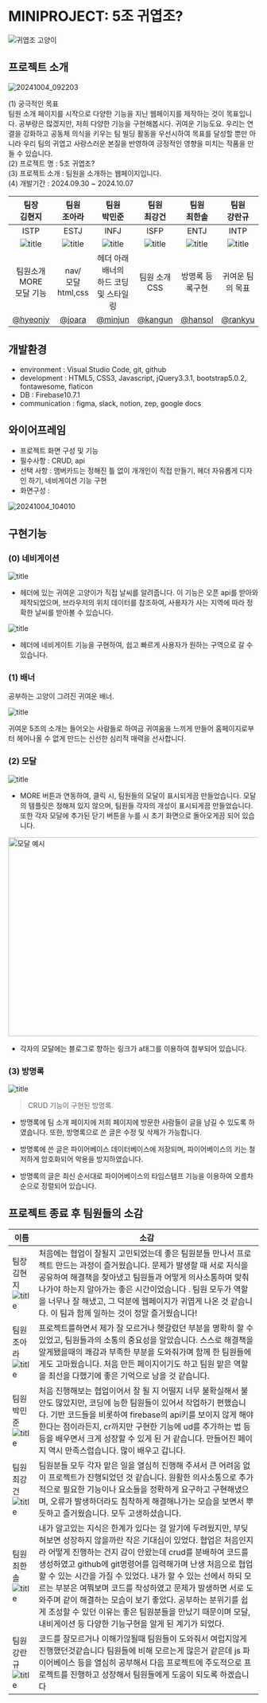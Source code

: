 # **MINIPROJECT: 5조 귀엽조?**


![귀엽조 고양이](https://github.com/user-attachments/assets/0a5f1745-290a-4ea1-8542-98da0201287e)


## 프로젝트 소개


![20241004_092203](https://github.com/user-attachments/assets/5443b688-bd6a-438c-af11-f81ff6bcc659)

(1) 궁극적인 목표<br>
팀원 소개 페이지를 시작으로 다양한 기능을 지닌 웹페이지를 제작하는 것이 목표입니다. 공부량은 많겠지만, 저희 다양한 기능을 구현해봅시다. 귀여운 기능도요. 우리는 연결을 강화하고 공동체 의식을 키우는 팀 빌딩 활동을 우선시하여 목표를 달성할 뿐만 아니라 우리 팀의 귀엽고 사랑스러운 본질을 반영하여 긍정적인 영향을 미치는 작품을 만들 수 있습니다.<br>
(2) 프로젝트 명 : 5조 귀엽조?<br>
(3) 프로젝트 소개 : 팀원을 소개하는 웹페이지입니다.<br>
(4) 개발기간 : 2024.09.30 ~ 2024.10.07

| 팀장<br> 김현지|팀원<br> 조아라 |팀원<br> 박민준 |팀원<br> 최강건 |팀원<br> 최한솔| 팀원<br> 강란규|
|:---:|:---:| :---:|:---:|:---:|:---:|
|ISTP|ESTJ|INFJ|ISFP|ENTJ|INTP|
| ![title](https://cdn-static.zep.us/static/assets/baked-avartar-images/2-408-12-86.png)| ![title](https://cdn-static.zep.us/static/assets/baked-avartar-images/3-279-35-419.png)   |![title](https://cdn-static.zep.us/static/assets/baked-avartar-images/1-206-63-433.png)|![title](https://cdn-static.zep.us/static/assets/baked-avartar-images/2-517-12-433.png)|![title](https://cdn-static.zep.us/static/assets/baked-avartar-images/7-61-56-61.png)|![title](https://cdn-static.zep.us/static/assets/baked-avartar-images/1-543-36-21.png)|
|팀원소개 MORE <br>모달 기능|nav/<br>모달<br> html,css|헤더 아래 배너의<br> 하드 코딩 및 스타일링|팀원 소개 CSS| 방명록 등록구현 |귀여운 팀의 목표|
|[@hyeonjy](https://github.com/hyeonjy)|[@joara](https://github.com/jo-a-ra)|[@minjun](https://github.com/DevIruka)|[@kangun](https://github.com/Choi-kanggun)|[@hansol](https://github.com/hansolChoi29)|[@rankyu](https://github.com/kangrankyu)

## 개발환경
- environment : Visual Studio Code, git, github<br>
- development : HTML5, CSS3, Javascript, jQuery3.3.1, bootstrap5.0.2, fontawesome, flaticon<br>
- DB : Firebase10.7.1<br>
- communication : figma, slack, notion, zep, google docs<br>


## 와이어프레임
- 프로젝트 화면 구성 및 기능
- 필수사항 : CRUD, api
- 선택 사항 : 맴버카드는 정해진 틀 없이 개개인이 직접 만들기, 헤더 자유롭게 디자인 하기, 네비게이션 기능 구현
- 화면구성 : 


![20241004_104010](https://github.com/user-attachments/assets/cf317d9c-0505-4b23-83c6-60eabb92810b)




## 구현기능

### (0) 네비게이션

![title](https://github.com/user-attachments/assets/66d0dd04-ae4f-4829-9194-d90479d65f3c)   


- 헤더에 있는 귀여운 고양이가 직접 날씨를 알려줍니다. 이 기능은 오픈 api를 받아와 제작되었으며, 브라우저의 위치 데이터를 참조하여, 사용자가 사는 지역에 따라 정확한 날씨를 받아볼 수 있습니다. 

![title](https://github.com/user-attachments/assets/912385eb-0298-4166-81df-f598b876af2c)   

- 헤더에 네비게이트 기능을 구현하여, 쉽고 빠르게 사용자가 원하는 구역으로 갈 수 있습니다. 

### (1) 배너
공부하는 고양이 그려진 귀여운 배너.

![title](https://github.com/user-attachments/assets/0b759385-4f76-4d1a-b855-dedec53a9683)   

귀여운 5조의 소개는 들어오는 사람들로 하여금 귀여움을 느끼게 만들어 홈페이지로부터 헤어나올 수 없게 만드는 신선한 심리적 매력을 선사합니다. 

### (2) 모달

![title](https://github.com/user-attachments/assets/136449df-d990-41dd-8308-6d8719953361)   

- MORE 버튼과 연동하여, 클릭 시, 팀원들의 모달이 표시되게끔 만들었습니다. 모달의 템플릿은 정해져 있지 않으며, 팀원들 각자의 개성이 표시되게끔 만들었습니다. 또한 각자 모달에 추가된 닫기 버튼을 누를 시 초기 화면으로 돌아오게끔 되어 있습니다. 

<img width="511" alt="모달 예시" src="https://github.com/user-attachments/assets/d4ee87ab-1014-479f-95f7-a3ee5b8698a8" width="400" height="400"> 

- 각자의 모달에는 블로그로 향하는 링크가 a태그를 이용하여 첨부되어 있습니다. 

### (3) 방명록

![title](https://github.com/user-attachments/assets/01c78251-9e94-47f8-b2cb-6e83bb6456c2)   
>CRUD 기능이 구현된 방명록.

- 방명록에 팀 소개 페이지에 저희 페이지에 방문한 사람들이 글을 남길 수 있도록 하였습니다. 또한, 방명록으로 쓴 글은 수정 및 삭제가 가능합니다. 

- 방명록에 쓴 글은 파이어베이스 데이터베이스에 저장되며, 파이어베이스의 키는 철저하게 암호화되어 악용을 방지하였습니다. 

- 방명록의 글은 최신 순서대로 파이어베이스의 타임스탬프 기능을 이용하여 오름차순으로 정렬되어 있습니다. 

## 프로젝트 종료 후 팀원들의 소감



| 이름 | 소감 |
| --- | --- |
| 팀장 김현지 ![title](https://cdn-static.zep.us/static/assets/baked-avartar-images/2-408-12-86.png) | 처음에는 협업이 잘될지 고민되었는데 좋은 팀원분들 만나서 프로젝트 만드는 과정이 즐거웠습니다.  문제가 발생할 때 서로 지식을 공유하여 해결책을 찾아냈고 팀원들과 어떻게 의사소통하며 맞춰나가야 하는지 알아가는 좋은 시간이었습니다 . 팀원 모두가 역할을 너무나 잘 해냈고, 그 덕분에 웹페이지가 귀엽게 나온 것 같습니다. 이 팀과 함께 일하는 것이 정말 즐거웠습니다! |
| 팀원 조아라 ![title](https://cdn-static.zep.us/static/assets/baked-avartar-images/3-279-35-419.png)| 프로젝트를하면서 제가 잘 모르거나 헷갈렸던 부분을 명확히 할 수 있었고, 팀원들과의 소통의 중요성을 알았습니다. 스스로 해결책을 알게됐을때의 쾌감과 부족한 부분을 도와줘가며 함께 한 팀원들에게도 고마웠습니다. 처음 만든 페이지이기도 하고 팀원 맡은 역할을 최선을 다했기에 좋은 기억으로 남을 것 같습니다. |
| 팀원 박민준 ![title](https://cdn-static.zep.us/static/assets/baked-avartar-images/1-206-63-433.png) | 처음 진행해보는 협업이어서 잘 될 지 어떨지 너무 불확실해서 불안도 많았지만, 코딩에 능한 팀원들이 있어서 작업하기 편했습니다. 기반 코드들을 비롯하여 firebase의 api키를 보이지 않게 해야한다는 점이라든지, cr까지만 구현한 기능에 ud를 추가하는 법 등등을 배우면서 크게 성장할 수 있게 된 거 같습니다. 만들어진 페이지 역시 만족스럽습니다. 많이 배우고 갑니다. |
| 팀원 최강건 ![title](https://cdn-static.zep.us/static/assets/baked-avartar-images/2-517-12-433.png) | 팀원분들 모두 각자 맡은 일을 열심히 진행해 주셔서 큰 어려움 없이 프로젝트가 진행되었던 것 같습니다. 원활한 의사소통으로 추가적으로 필요한 기능이나 요소들을 정확하게 요구하고 구현해냈으며, 오류가 발생하더라도 침착하게 해결해나가는 모습을 보면서 뿌듯하고 즐거웠습니다. 모두 고생하셨습니다. |
| 팀원 최한솔 ![title](https://cdn-static.zep.us/static/assets/baked-avartar-images/7-61-56-61.png)| 내가 알고있는 지식은 한계가 있다는 걸 알기에 두려웠지만, 부딪혀보면 성장하지 않을까란 작은 기대심이 있었다. 협업은 처음인지라 어떻게 진행하는 건지 감이 안왔는데 crud를 분배하여 코드를 생성하였고 github에 git명령어를 입력해가며 난생 처음으로 협업할 수 있는 시간을 가질 수 있었다. 내가 할 수 있는 선에서 하되 모르는 부분은 여쭤보며 코드를 작성하였고 문제가 발생하면 서로 도와주며 같이 해결하는 모습이 보기 좋았다. 공부하는 분위기를 쉽게 조성할 수 있던 이유는 좋은 팀원분들을 만났기 때문이며 모달, 내비게이션 등 다양한 기능구현을 알게 된 계기가 되었다.  |
| 팀원 강란규 ![title](https://cdn-static.zep.us/static/assets/baked-avartar-images/1-543-36-21.png)| 코드를 잘모르거나 이해가않될때 팀원들이 도와줘서 여럽지않게 진행했던것같습니다 팀원들에 비해 모르는게 많은거 같은데 js 파이어베이스 등을 열심히 공부해서 다음 프로젝트에 주도적으로 프로젝트를 진행하고 성장해서 팀원들에게 도움이 되도록 하겠습니다   |
